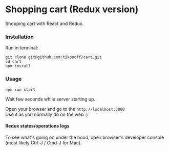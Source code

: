 
# Shopping cart (Redux version)

Shopping cart with React and Redux.

### Installation 

Run in terminal:

```
git clone git@github.com:tikonoff/cart.git
cd cart
npm install
```


### Usage

```
npm run start
```

Wait few seconds while server starting up.

Open your browser and go to the `http://localhost:3000`
<br>Use it as you normally do on the web :) 


#### Redux states/operations logs

To see what's going on under the hood, open browser's developer console (most likely Ctrl-J / Cmd-J for Mac).
